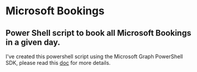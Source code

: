 # Microsoft Bookings
## Power Shell script to book all Microsoft Bookings in a given day. 

I've created this powershell script using the Microsoft Graph PowerShell SDK, please read this [doc](https://docs.microsoft.com/en-us/graph/powershell/installation) for more details.
